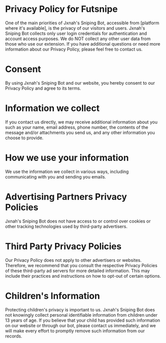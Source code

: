 # Privacy Policy for Futsnipe
One of the main priorities of Jxnah's Sniping Bot, accessible from [platform where it's available], is the privacy of our visitors and users. Jxnah's Sniping Bot collects only user login credentials for authentication and account access purposes. We do NOT collect any other user data from those who use our extension. If you have additional questions or need more information about our Privacy Policy, please feel free to contact us.

# Consent
By using Jxnah's Sniping Bot and our website, you hereby consent to our Privacy Policy and agree to its terms.
# Information we collect
If you contact us directly, we may receive additional information about you such as your name, email address, phone number, the contents of the message and/or attachments you send us, and any other information you choose to provide.
# How we use your information
We use the information we collect in various ways, including communicating with you and sending you emails.
# Advertising Partners Privacy Policies
Jxnah's Sniping Bot does not have access to or control over cookies or other tracking technologies used by third-party advertisers.
# Third Party Privacy Policies
Our Privacy Policy does not apply to other advertisers or websites. Therefore, we recommend that you consult the respective Privacy Policies of these third-party ad servers for more detailed information. This may include their practices and instructions on how to opt-out of certain options.
# Children's Information
Protecting children's privacy is important to us. Jxnah's Sniping Bot does not knowingly collect personal identifiable information from children under 13 years of age. If you believe that your child has provided such information on our website or through our bot, please contact us immediately, and we will make every effort to promptly remove such information from our records.